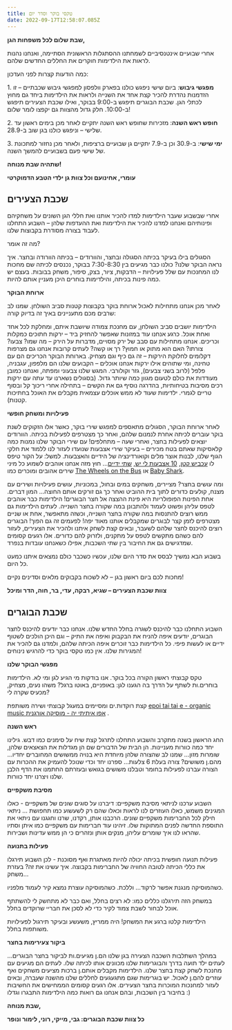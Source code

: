 ```yaml
---
title: טקסי בוקר וסדר יום
date: 2022-09-17T12:58:07.085Z
---
```

**שבת שלום לכל משפחות הגן,**

אחרי שבועיים אינטנסיביים לשמחתנו ההסתגלות הראשונית הסתיימה, ואנחנו נהנות לראות את הילדימות חוקרים את החללים החדשים שלהם.

כמה הודעות קצרות לפני העדכון:

1. **מפגשי גיבוש**: ביום שישי ניפגש כולנו בפארק וולפסון למפגשי גיבוש שכבתיים – זו הזדמנות נהדרת להכיר קצת אחד את השנייה ולראות את הילדימות ביחד גם מחוץ לכתלי הגן. שכבת הבוגרים תיפגש ב-9:00 בבוקר, ואילו שכבת הצעירים תיפגש ב-10:00. חלק גדול מהצוות גם יקפצו לומר שלום!

2. **חופש ראש השנה**: מזכירות שחופש ראש השנה יתקיים לאחר מכן בימים ראשון עד שלישי – וניפגש כולנו בגן שוב ב-28.9.

3. **ימי שישי**: ב-30.9 וכן ב-7.9 יתקיים גן שבועיים ברציפות, ולאחר מכן נחזור למתכונת של שישי פעם בשבועיים להמשך השנה.

**שתהיה שבת מנוחה!**

**עומרי, אחינועם וכל צוות גן ילדי הטבע הדמוקרטי**

## **שכבת הצעירים**

אחרי שבשבוע שעבר הילדימות למדו להכיר אותנו ואת חללי הגן השונים על משחקיהם ופינותיהם ואנחנו למדנו להכיר את הילדימות ואת ההעדפות שלהן – השבוע התחלנו לעבוד בצורה מסודרת בקבוצות שלנו.

מה זה אומר?

הסגולים בילו בעיקר בכיתה הסגולה ובחצר, והוורודים – בכיתה הוורודה ובחצר. איך נראה הבוקר שלנו? כולנו כבר מגיעים בין 7:30-8:30 בבוקר, נכנסים לכיתה שם מחכות לנו המחנכות עם שלל פעילויות – הדבקות, ציור, בצק, סיפור, משחק בבובות. בעצם יש כמה פינות בכיתה, והילדימות בוחרים היכן מעניין אותם להיות.

**ארוחת הבוקר**

לאחר מכן אנחנו מתחילות לאכול ארוחת בוקר בקבוצות קטנות סביב השולחן. שמנו לב שרבים מכם מתעניינים באיך זה בדיוק קורה:

הילדימות יושבים סביב השולחן, עם מחנכת צמודה שיושבת איתם, ומחלקת לכל אחד ואחת אוכל. כרגע אנחנו עוד במזונות שאפשר להחזיק ביד – ירקות חתוכים כמקלות וכריכים. אנחנו מתחילות עם סבב של ירק מסויים, מדברות על הירק – מה שמו? צבעו? צורתו? האם הוא מתוק או חמוץ? רך או קשה? לעתים קרובות אנחנו גם מצרפות דקלומים לחלוקת הירקות – זה גם כיף וגם מצחיק. בארוחת הבוקר הכריכים הם עם טחינה, ומי שתוהים אילו ירקות אנחנו אוכלים – הקבועים שלנו הם מלפפון, עגבניה, פלפל (לרוב בשני צבעים), גזר וקולורבי. המגש שלנו צבעוני ומפתה, ואנחנו כמובן מעודדות את כולם לטעום מגוון כמה שיותר גדול. (בסגולים נשארנו עד עתה עם ירקות רכים מסיבות בטיחותיות, בהדרגה נוסיף גם את הקשים – בתחילה אחרי ריכוך קל ובסוף טריים לגמרי. ילדימות שעוד לא ממש אוכלים עצמאית מקבלים את האוכל בחתיכות קטנות).

**פעילויות ומשחק חופשי**

לאחר ארוחת הבוקר, הסגולים מתאספים למפגש שירי בוקר, כאשר אלו הזקוקים לשנת בוקר עוברים לכיתה אחרת לנמנום שלהם, ואחר כך מצטרפים לפעילות בכיתה. הוורודים יוצאים לפעילות בחצר, ואחרי שעה – מתחלפים! עם שירי הבוקר שלנו נמנות כמה קלאסיקות שאתם בטח מכירים – בעיקר שירי אצבעות שנועדו לעזור לנו ללמוד את חלקי הגוף שלנו, לבנות אוצר מלים וקואורדינציה של הידיים והאצבעות. למשל: על הקור טיפס לו [עכביש קטן](https://www.youtube.com/watch?v=I3N_niH9qC4), [10 אצבעות לי יש](https://www.youtube.com/watch?v=M0F6yxNuBnI&list=PLLjInCvHPnCcCzrRHba031b6Tc8thOiGQ&index=10), [שתי ידיים](https://www.youtube.com/watch?v=t5qT9aVndvw&list=PLLjInCvHPnCcCzrRHba031b6Tc8thOiGQ&index=3)... חוץ מזה אנחנו אוהבים לשמוע כל מיני שירים אהובים ומוכרים כמו [The Wheels on the Bus](https://www.youtube.com/watch?v=e_04ZrNroTo) או [Baby Shark](https://www.youtube.com/watch?v=XqZsoesa55w).

ומה עושים בחצר? מציירים, משחקים במים ובחול, במכוניות, עושים פעילויות ושירים עם מצנח, קולעים כדורים לתוך בית ההוביט ואחר כך גם זורקים אותם החוצה... המון דברים. אחת הפינות הפופולריות היא פינת ההצצה אל חצר הבוגרים! הילדימות כבר אוהבים לטפס עליהן ופשוט לעמוד ולהתבונן במה שקורה בחצר השנייה. לעתים הילדימות גם ממש רוצים להתנסות במה שקורה בחצר השנייה, וכשזה מתאפשר, אחת או שניים מצטרפים לזמן קצר לבוגרים שמקבלים אותנו מאוד יפה! לפעמים זה גם הפוך! הבוגרים רוצים להיכנס לחצר שלהם לשעבר, ובאים קצת לשחק איתנו ולהכיר את הצעירים, לעזור להם כשהם מתקשים לטפס על מתקנים, ולזרוק להם כדורים. אלו רגעים קסומים שמדגישים גם את החיבור בין שתי השכבות, אפילו כשאנחנו עובדות בנפרד.

בשבוע הבא נמשיך לבסס את סדר היום שלנו, עכשיו כשכבר כולם נמצאים איתנו כמעט כל היום.

מחכות לכם ביום ראשון בגן – לא לשכוח בקבוקים מלאים וסדינים נקיים!

**צוות שכבת הצעירים – שגיא, רבקה, עדי, בר, חוה, הדר ומיכל**

## **שכבת הבוגרים**

השבוע התחלנו כבר להיכנס לשגרה בחלל החדש שלנו. אנחנו כבר יודעים להיכנס לחצר הבוגרים, יודעים איפה להניח את הבקבוק ואיפה את התיק – וגם היכן הולכים לשטוף ידיים או לעשות פיפי. כל הילדימות כבר זוכרים איפה הכיתה שלהם, ולמדנו גם להכיר את המגירות שלנו. אין כמו טקסי בוקר כדי להרגיש נינוחים!

**מפגשי הבוקר שלנו**

טקס קבוצתי ראשון הקורה בכל בוקר. אנו בודקות מי הגיע לגן ומי לא. הילדימות בוחרים.ות לשתף על הדרך בה הגענו לגן: באופניים, באוטו ברגל? משהו נעים, מצחיק, מכעיס שקרה לי?

קצת רוקדות.ים ומסיימים במעגל קבוצתי ושירה משותפת [epoi tai tai e - organic music אפו איתיתי יה - מוסיקה אורגנית](https://youtu.be/QNKBXxMmr_g) .

**ראש השנה** 

החג הראשון בשנה מתקרב והשבוע התחלנו לתרגל קצת שיח על סימנים כמו דבש. גילינו יחד כמה כוורות מעניינות. הן הבית של הדבורים שם הן מגדלות את הצאצאים שלהן, שומרות מזון… שמנו לב שהצורה שלהן מיוחדת היא בנויה ממשושים המחוברים יחדיו… מהם.ן משושים? צורה בעלת 6 צלעות… ספרנו יחד וכדי שנוכל להעמיק את ההכרות עם הצורה עברנו לפעילות בחומר וטבלנו משושים בגואש ובעזרתם החתמנו את הדף הלבן שלנו ויצרנו יחד כוורות.

**מסיבת משקפיים** 

השבוע ערכנו לניתאי מסיבת משקפיים: דיברנו על סוגים שונים של משקפיים - כאלו המגינים משמש, כאלו העוזרים לנו לראות וכאלו שהם רק לשעשוע כמו תחפושת … ניתאי חילק לכל החברימות משקפיים שונים. הרכבנו אותן, רקדנו, שרנו וחגגנו עם ניתאי את התוספת החדשה לפנים המתוקות שלו. זיהינו עוד חברימות עם משקפיים כמו איתן וסתיו שהראו לנו איך שומרים עליהן, מנקים אותן ונזהרים כי הן ממש עדינות ושבירות.

**פעילות בתנועה**

פעילות תנועה חופשית בכיתה יכולה להיות מאתגרת ואף מסוכנת - לכן השבוע תירגלו את כללי הכיתה לטובה החוויה של החברימות בקבוצה. איך עשינו את זה? בעזרת משחק…

כשהמוסיקה מנגנת אפשר לרקוד… וללכת. כשהמוסיקה עוצרת נמצא קיר לעמוד מלפניו.

במשחק הזה תירגלנו כללים כמו: לא רצים בחלל, ואם כבר לא מתחשק לי להשתתף אוכל לבחור לשבת צמוד לקיר כדי לא לסכן את חבריי שרוקדים בחלל.

הילדימות קלטו ברגע את המשחק! היה ממריץ, משעשע ובעיקר תירגול לפעילויות משותפות בחלל.

**ביקור צעירימות בחצר**

במהלך השתלבות השכבה הצעירה בגן שלנו הם.ן מגיעים.ות לביקור בחצר הבוגרים... לעתים ילד תועה בדרך והבוגרימות שלנו מכוונים אותו לכיתה שלו. לעתים הם מגיעים עם מחנכת לשחק קצת בחצר שלנו. הילדימות מקבלים אותם.ן ברכות מציעים משחקים ואף עוזרים להם.ן לאכול. יש בוגרימות שגם מתגעגעים לחללים שלנו מהשנה שעברה, ובאים לעזור למחנכות המוכרות בחצר הצעירים. אלו רגעים קסומים הממחישים את החשיבות בחיבור בין השכבות, ובהם אנחנו גם רואות כמה הילדימות התבגרו וגדלו :)

**שבת מנוחה,**

**כל צוות שכבת הבוגרים: גבי, מייקי, רוני, לימור ונופר**